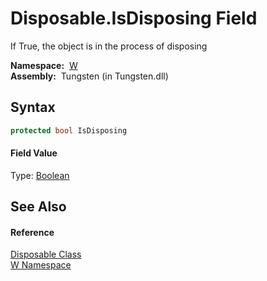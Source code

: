 Disposable.IsDisposing Field
============================
   If True, the object is in the process of disposing

  **Namespace:**  [W][1]  
  **Assembly:**  Tungsten (in Tungsten.dll)

Syntax
------

```csharp
protected bool IsDisposing
```

#### Field Value
Type: [Boolean][2]

See Also
--------

#### Reference
[Disposable Class][3]  
[W Namespace][1]  

[1]: ../README.md
[2]: http://msdn.microsoft.com/en-us/library/a28wyd50
[3]: README.md